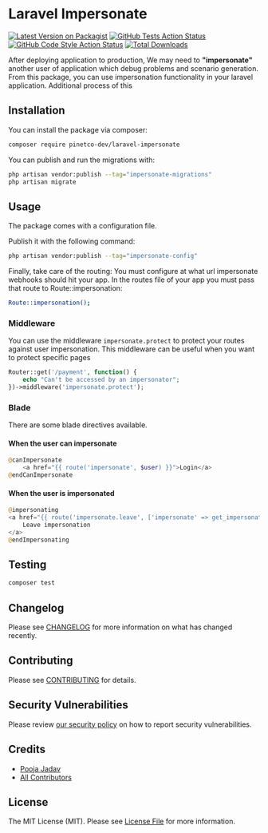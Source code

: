 # Laravel Impersonate

[![Latest Version on Packagist](https://img.shields.io/packagist/v/pinetco-dev/laravel-impersonate.svg?style=flat-square)](https://packagist.org/packages/pinetco-dev/laravel-impersonate)
[![GitHub Tests Action Status](https://img.shields.io/github/workflow/status/pinetco-dev/laravel-impersonate/run-tests?label=tests)](https://github.com/pinetco-dev/laravel-impersonate/actions?query=workflow%3Arun-tests+branch%3Amain)
[![GitHub Code Style Action Status](https://img.shields.io/github/workflow/status/pinetco-dev/laravel-impersonate/Fix%20PHP%20code%20style%20issues?label=code%20style)](https://github.com/pinetco-dev/laravel-impersonate/actions?query=workflow%3A"Fix+PHP+code+style+issues"+branch%3Amain)
[![Total Downloads](https://img.shields.io/packagist/dt/pinetco-dev/laravel-impersonate.svg?style=flat-square)](https://packagist.org/packages/pinetco-dev/laravel-impersonate)

After deploying application to production, We may need to **"impersonate"** another user of application which debug problems and scenario generation. From this package, you can use impersonation functionality in your laravel application.
Additional process of this 

## Installation

You can install the package via composer:

```bash
composer require pinetco-dev/laravel-impersonate
```

You can publish and run the migrations with:

```bash
php artisan vendor:publish --tag="impersonate-migrations"
php artisan migrate
```

## Usage
The package comes with a configuration file.

Publish it with the following command:

```bash
php artisan vendor:publish --tag="impersonate-config"
```

Finally, take care of the routing: You must configure at what url impersonate webhooks should hit your app. In the routes file of your app you must pass that route to Route::impersonation:
```bash
Route::impersonation();
```

### Middleware
You can use the middleware `impersonate.protect` to protect your routes against user impersonation.
This middleware can be useful when you want to protect specific pages

```php
Router::get('/payment', function() {
    echo "Can't be accessed by an impersonator";
})->middleware('impersonate.protect');
```

### Blade
There are some blade directives available.
#### When the user can impersonate
```php
@canImpersonate
    <a href="{{ route('impersonate', $user) }}">Login</a>
@endCanImpersonate
```
#### When the user is impersonated
```php
@impersonating
<a href="{{ route('impersonate.leave', ['impersonate' => get_impersonate_session_value()]) }}">
    Leave impersonation
</a>
@endImpersonating
```

## Testing

```bash
composer test
```

## Changelog

Please see [CHANGELOG](CHANGELOG.md) for more information on what has changed recently.

## Contributing

Please see [CONTRIBUTING](CONTRIBUTING.md) for details.

## Security Vulnerabilities

Please review [our security policy](../../security/policy) on how to report security vulnerabilities.

## Credits

- [Pooja Jadav](https://github.com/pinetco-dev)
- [All Contributors](../../contributors)

## License

The MIT License (MIT). Please see [License File](LICENSE.md) for more information.

